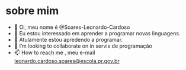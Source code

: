 # sobre mim

- 👋 Oi, meu nome é @Soares-Leonardo-Cardoso
- 👀 Eu estou interessado em aprender a programar novas linguagens.
- 🌱  Atulamente estou apredendo a programar.
- 💞️ I’m looking to collaborate on  in servis de programação
- 📫 How to reach me , meu e-mail leonardo.cardoso.soares@escola.pr.gov.br

<!---
Soares-Leonardo-Cardoso/Soares-Leonardo-Cardoso is a ✨ special ✨ repository because its `README.md` (this file) appears on your GitHub profile.
You can click the Preview link to take a look at your changes.
--->

